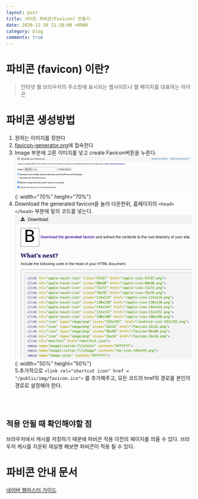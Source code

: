 ```yaml
---
layout: post
title: 사이트 파비콘(Favicon) 만들기
date: 2020-11-30 21:28:00 +0900
category: blog
comments: true
---
```


# 파비콘 (favicon) 이란?
 > 인터넷 웹 브라우저의 주소창에 표시되는 웹사이트나 웹 페이지를 대표하는 아이콘

# 파비콘 생성방법
1. 원하는 이미지를 정한다
2. [favicon-generator.org](favicon-generator.org)에 접속한다
3. Image 부분에 고른 이미지를 넣고 create Favicon버튼을 누른다.  
![alt text](/public/img/2022-11-30-favicon/%EC%8A%A4%ED%81%AC%EB%A6%B0%EC%83%B7%202022-11-30%2021.33.19.png){: width="70%" height="70%"}  
4. Download the generated favicon을 눌러 다운한뒤, 홈페이지의 `<head></head>` 부분에 밑의 코드를 넣는다.  
![alt text](/public/img//2022-11-30-favicon/%EC%8A%A4%ED%81%AC%EB%A6%B0%EC%83%B7%202022-11-30%2021.37.34(2).png){: width="50%" height="50%"}  
5.추가적으로
`<link rel="shortcut icon" href = "/public/img/favicon.ico">`
를 추가해주고, 모든 코드의 href의 경로를 본인의 경로로 설정해야 한다.
<br>
<br>

## 적용 안될 때 확인해야할 점
브라우저에서 캐시를 저장하기 때문에 파비콘 적용 이전의 페이지를 띄울 수 있다.
브라우저 캐시를 지운뒤 재실행 해보면 파비콘이 적용 될 수 있다.

# 파비콘 안내 문서
[네이버 웹마스터 가이드](https://searchadvisor.naver.com/guide/markup-favicon)
